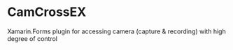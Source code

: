 # CamCrossEX
Xamarin.Forms plugin for accessing camera (capture &amp; recording) with high degree of control

